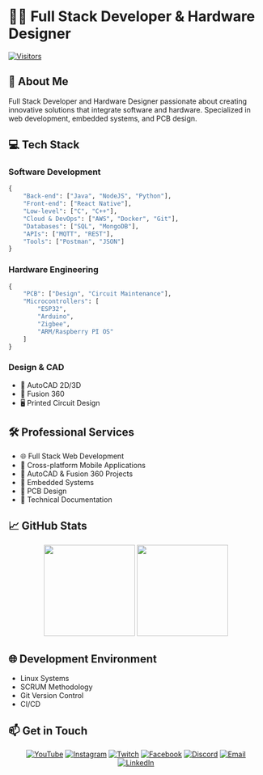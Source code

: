 # 👨‍💻 Full Stack Developer & Hardware Designer

[![Visitors](https://komarev.com/ghpvc/?username=your-username&color=blue&style=flat)](https://github.com/your-username)

## 🚀 About Me
Full Stack Developer and Hardware Designer passionate about creating innovative solutions that integrate software and hardware. Specialized in web development, embedded systems, and PCB design.

## 💻 Tech Stack

### Software Development
```python
{
    "Back-end": ["Java", "NodeJS", "Python"],
    "Front-end": ["React Native"],
    "Low-level": ["C", "C++"],
    "Cloud & DevOps": ["AWS", "Docker", "Git"],
    "Databases": ["SQL", "MongoDB"],
    "APIs": ["MQTT", "REST"],
    "Tools": ["Postman", "JSON"]
}
```

### Hardware Engineering
```python
{
    "PCB": ["Design", "Circuit Maintenance"],
    "Microcontrollers": [
        "ESP32",
        "Arduino",
        "Zigbee",
        "ARM/Raspberry PI OS"
    ]
}
```

### Design & CAD
- 🎨 AutoCAD 2D/3D
- 🔧 Fusion 360
- 🖥️ Printed Circuit Design

## 🛠️ Professional Services

- 🌐 Full Stack Web Development
- 📱 Cross-platform Mobile Applications
- 📐 AutoCAD & Fusion 360 Projects
- 🤖 Embedded Systems
- 🔌 PCB Design
- 📝 Technical Documentation

## 📈 GitHub Stats

<div align="center">
  <img height="180em" src="https://github-readme-stats.vercel.app/api?username=r0bdev&show_icons=true&theme=dracula&include_all_commits=true&count_private=true"/>
  <img height="180em" src="https://github-readme-stats.vercel.app/api/top-langs/?username=r0bdev&layout=compact&langs_count=7&theme=dracula"/>
</div>

## 🌐 Development Environment
- Linux Systems
- SCRUM Methodology
- Git Version Control
- CI/CD

## 📫 Get in Touch

<div align="center">
  
[![YouTube](https://img.shields.io/badge/YouTube-FF0000?style=for-the-badge&logo=youtube&logoColor=white)](https://www.youtube.com/@robd3v)
[![Instagram](https://img.shields.io/badge/-Instagram-%23E4405F?style=for-the-badge&logo=instagram&logoColor=white)](https://www.instagram.com/robd3v/)
[![Twitch](https://img.shields.io/badge/Twitch-9146FF?style=for-the-badge&logo=twitch&logoColor=white)](https://www.twitch.tv/robd3v)
[![Facebook](https://img.shields.io/badge/Facebook-1877F2?style=for-the-badge&logo=facebook&logoColor=white)](https://www.facebook.com/robbsjr)
[![Discord](https://img.shields.io/badge/Discord-7289DA?style=for-the-badge&logo=discord&logoColor=white)](https://discord.gg/BnHtatZWNF)
[![Email](https://img.shields.io/badge/-Email-%23333?style=for-the-badge&logo=gmail&logoColor=white)](mailto:robs.eng@outlook.com)
[![LinkedIn](https://img.shields.io/badge/-LinkedIn-%230077B5?style=for-the-badge&logo=linkedin&logoColor=white)](https://www.linkedin.com/in/robseng/)

</div>
